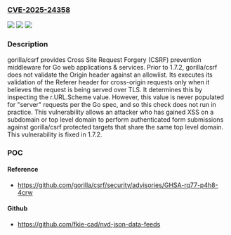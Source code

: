 ### [CVE-2025-24358](https://cve.mitre.org/cgi-bin/cvename.cgi?name=CVE-2025-24358)
![](https://img.shields.io/static/v1?label=Product&message=csrf&color=blue)
![](https://img.shields.io/static/v1?label=Version&message=%3D%20%3C%201.7.3%20&color=brighgreen)
![](https://img.shields.io/static/v1?label=Vulnerability&message=CWE-352%3A%20Cross-Site%20Request%20Forgery%20(CSRF)&color=brighgreen)

### Description

gorilla/csrf provides Cross Site Request Forgery (CSRF) prevention middleware for Go web applications & services. Prior to 1.7.2, gorilla/csrf does not validate the Origin header against an allowlist. Its executes its validation of the Referer header for cross-origin requests only when it believes the request is being served over TLS. It determines this by inspecting the r.URL.Scheme value. However, this value is never populated for "server" requests per the Go spec, and so this check does not run in practice. This vulnerability allows an attacker who has gained XSS on a subdomain or top level domain to perform authenticated form submissions against gorilla/csrf protected targets that share the same top level domain. This vulnerability is fixed in 1.7.2.

### POC

#### Reference
- https://github.com/gorilla/csrf/security/advisories/GHSA-rq77-p4h8-4crw

#### Github
- https://github.com/fkie-cad/nvd-json-data-feeds

